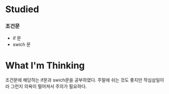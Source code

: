 # Studied

### 조건문
- if 문
- swich 문

# What I'm Thinking
조건문에 해당하는 if문과 swich문을 공부하였다.
주말에 쉬는 것도 좋지만 작심삼일이라 그런지 의욕이 떨어져서 주의가 필요하다.
